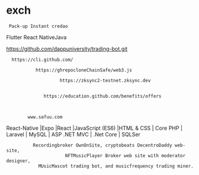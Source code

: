 # exch
     Pack-up Instant credao
  Flutter React NativeJava
  

https://github.com/dappuniversity/trading-bot.git

      https://cli.github.com/
 
               https://ghrepocloneChainSafe/web3.js

                        https://zksync2-testnet.zksync.dev


                  https://education.github.com/benefits/offers
         
        
        
            www.safuu.com
React-Native |Expo |React |JavaScript (ES6) |HTML & CSS | Core PHP | Laravel | MySQL | ASP .NET MVC | .Net Core | SQLSer


          
              Recordingbroker OwnOnSite, cryptobeats DecentroDaddy web-site, 
                          NFTMusicPlayer Broker web site with moderator designer,
                MUsicMascot trading bot, and musicfrequency trading miner. 
                             
